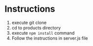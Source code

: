 # Instructions

1. execute git clone
2. cd to products directory
3. execute `npm install` command
4. Follow the instructions in server.js file